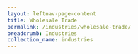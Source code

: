 ```yaml
---
layout: leftnav-page-content
title: Wholesale Trade
permalink: /industries/wholesale-trade/
breadcrumb: Industries
collection_name: industries
---
```


